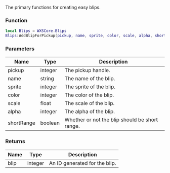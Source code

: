 The primary functions for creating easy blips.

### Function
```lua
local Blips = WXSCore.Blips
Blips:AddBlipForPickup(pickup, name, sprite, color, scale, alpha, shortRange)
```

### Parameters
| Name | Type | Description |
| --- | --- | --- |
| pickup | integer | The pickup handle. |	
| name | string | The name of the blip. |
| sprite | integer | The sprite of the blip. |
| color | integer | The color of the blip. |
| scale | float | The scale of the blip. |
| alpha | integer | The alpha of the blip. |
| shortRange | boolean | Whether or not the blip should be short range. |

### Returns
| Name | Type | Description |
| --- | --- | --- |
| blip | integer | An ID generated for the blip. |